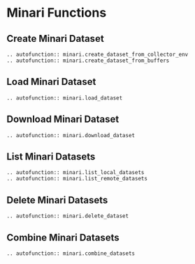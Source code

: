 
# Minari Functions

## Create Minari Dataset

```{eval-rst}
.. autofunction:: minari.create_dataset_from_collector_env
.. autofunction:: minari.create_dataset_from_buffers
```

## Load Minari Dataset

```{eval-rst}
.. autofunction:: minari.load_dataset
```

## Download Minari Dataset

```{eval-rst}
.. autofunction:: minari.download_dataset
```

## List Minari Datasets

```{eval-rst}
.. autofunction:: minari.list_local_datasets
.. autofunction:: minari.list_remote_datasets
```

## Delete Minari Datasets

```{eval-rst}
.. autofunction:: minari.delete_dataset
```

## Combine Minari Datasets

```{eval-rst}
.. autofunction:: minari.combine_datasets
```

